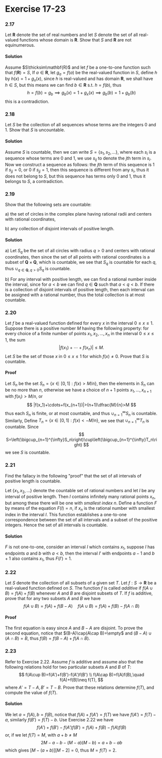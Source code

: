 # Exercise 17-23

### 2.17

Let $\mathbf{R}$ denote the set of real numbers and let $S$ denote the set of all real-valued functions whose domain is $\mathbf{R}$. Show that $S$ and $\mathbf{R}$ are not equinumerous.

#### Solution

Assume $S\thicksim\mathbf{R}$ and let $f$ be a one-to-one function such that $f(\mathbf{R})=S$, If $a\in\mathbf{R}$, let $g_a=f(a)$ be the real-valued function in $S$, define $h$ by $h(x)=1+g_x(x)$, since $h$ is real-valued and has domain $\mathbf{R}$, we shall have $h\in S$, but this means we can find $b\in\mathbf{R}$ s.t. $h=f(b)$, thus
$$
h=f(b)=g_b\implies g_b(x)=1+g_x(x)\implies g_b(b)=1+g_b(b)
$$
this is a contradiction.

### 2.18

Let $S$ be the collection of all sequences whose terms are the integers $0$ and $1$. Show that $S$ is uncountable.

#### Solution

Assume $S$ is countable, then we can write $S=\{s_1,s_2,\dots\}$, where each $s_i$ is a sequence whose terms are $0$ and $1$, we use $s_{ij}$ to denote the $j$th term in $s_i$. Now we construct a sequence as follows: the $j$th term of this sequence is $1$ if $s_{jj}=0$, or $0$ if $s_{jj}=1$, then this sequence is different from any $s_i$, thus it does not belong to $S$, but this sequence has terms only $0$ and $1$, thus it belongs to $S$, a contradiction.

### 2.19

Show that the following sets are countable:

a) the set of circles in the complex plane having rational radii and centers with rational coordinates,

b) any collection of disjoint intervals of positive length.

#### Solution

a) Let $S_q$ be the set of all circles with radius $q>0$ and centers with rational coordinates, then since the set of all points with rational coordinates is a subset of $\mathbf{Q}\times\mathbf{Q}$, which is countable, we see that $S_q$ is countable for each $q$, thus $\cup_{q\in\mathbf{Q},q>0}S_q$ is countable.

b) For any interval with positive length, we can find a rational number inside the interval, since for $a<b$ we can find $q\in\mathbf{Q}$ such that $a<q<b$. If there is a collection of disjoint intervals of positive length, then each interval can be assigned with a rational number, thus the total collection is at most countable.

### 2.20

Let $f$ be a real-valued function defined for every $x$ in the interval $0\leq x\leq 1$. Suppose there is a positive number $M$ having the following property: for every choice of a finite number of points $x_1,x_2,\dots,x_n$ in the interval $0\leq x\leq 1$, the sum
$$
|f(x_1)+\cdots+f(x_n)|\leq M.
$$
Let $S$ be the set of those $x$ in $0\leq x\leq 1$ for which $f(x)\neq 0$. Prove that $S$ is countable.

#### Proof

Let $S_n$ be the set $S_n=\{x\in[0,1]:f(x)>M/n\}$, then the elements in $S_n$ can be no more than $n$, otherwise we have a choice of $n+1$ points $x_1,\dots,x_{n+1}$ with $f(x_i)> M/n$, or
$$
|f(x_1)+\cdots+f(x_{n+1})|>(n+1)\dfrac{M}{n}>M
$$
thus each $S_n$ is finite, or at most countable, and thus $\cup_{n=1}^{\infty}S_n$ is countable.
Similarly, Define $T_n=\{x\in[0,1]:f(x)<-M/n\}$, we see that $\cup_{n=1}^{\infty}T_n$ is countable. Since
$$
S=\left(\bigcup_{n=1}^{\infty}S_n\right)\cup\left(\bigcup_{n=1}^{\infty}T_n\right)
$$
we see $S$ is countable.

### 2.21

Find the fallacy in the following "proof" that the set of all intervals of positive length is countable.

Let $\{x_1,x_2,\dots\}$ denote the countable set of rational numbers and let $I$ be any interval of positive length. Then $I$ contains infinitely many rational points $x_n$, but among these there will be one with *smallest index* $n$. Define a function $F$ by means of the equation $F(I)=n$, if $x_n$ is the rational number with smallest index in the interval $I$. This function establishes a one-to-one correspondence between the set of all intervals and a subset of the positive integers. Hence the set of all intervals is countable.

#### Solution

$F$ is not one-to-one, consider an interval $I$ which contains $x_1$, suppose $I$ has endpoints $a$ and $b$ with $a<b$, then the interval $I'$ with endpoints $a-1$ and $b+1$ also contains $x_1$, thus $F(I')=1$.

### 2.22

Let $S$ denote the collection of all subsets of a given set $T$. Let $f:S\to\mathbf{R}$ be a real-valued function defined on $S$. The function $f$ is called *additive* if $f(A\cup B)=f(A)+f(B)$ whenever $A$ and $B$ are disjoint subsets of $T$. If $f$ is additive, prove that for any two subsets $A$ and $B$ we have
$$f(A\cup B)=f(A)+f(B-A)\quad f(A\cup B)=f(A)+f(B)-f(A\cap B)$$

#### Proof

The first equation is easy since $A$ and $B-A$ are disjoint. To prove the second equation, notice that $(B-A)\cap(A\cap B)=\empty$ and $(B-A)\cup(A\cap B)=B$, thus $f(B)=f(B-A)+f(A\cap B)$.

### 2.23

Refer to Exercise 2.22. Assume $f$ is additive and assume also that the following relations hold for two particular subsets $A$ and $B$ of $T$:
$$
f(A\cup B)=f(A')+f(B')-f(A')f(B')
\\
f(A\cap B)=f(A)f(B),\quad f(A)+f(B)\neq f(T),
$$
where $A'=T-A,B'=T-B$. Prove that these relations determine $f(T)$, and compute the value of $f(T)$.

#### Solution

We let $a=f(A),b=f(B)$, notice that $f(A)+f(A')=f(T)$ we have $f(A')=f(T)-a$, similarly $f(B')=f(T)-b$. Use Exercise 2.22 we have
$$
f(A')+f(B')-f(A')f(B')=f(A)+f(B)-f(A)f(B)
$$
or, if we let $f(T)=M$, with $a+b\neq M$
$$
2M-a-b-(M-a)(M-b)=a+b-ab
$$
which gives $[M-(a+b)][M-2]=0$, thus $M=f(T)=2$.